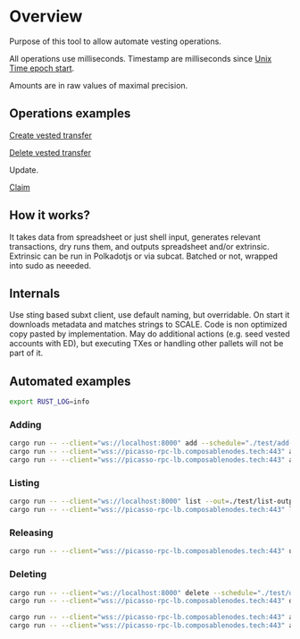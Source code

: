 # Overview

Purpose of this tool to allow automate vesting operations.

All operations use milliseconds. Timestamp are milliseconds since [Unix Time epoch start](https://en.wikipedia.org/wiki/Unix_time).

Amounts are in raw values of maximal precision.

## Operations examples

[Create vested transfer](https://polkadot.js.org/apps/?rpc=ws%3A%2F%2F127.0.0.1%3A8000#/extrinsics/decode/0x0201390100d43593c715fdd31c61141abd04a99fd6822c8558854ccde39a5684e7a56da27d0060bc49cd808f02cd36347be7274397215a17eab56c9b559d2f5f501fbc4099530100000000000000000000000000000000000c41748801000000c87e9a000000001800000013004cc96aec63b3030000)

[Delete vested transfer](https://polkadot.js.org/apps/?rpc=ws%3A%2F%2F127.0.0.1%3A8000#/extrinsics/decode/0x020123020839020022123bdec5e64df1cd427e96f7e72f67c1dd25682b5503d56aeff4a606662c31010000000000000000000000000000000006020022123bdec5e64df1cd427e96f7e72f67c1dd25682b5503d56aeff4a606662c3100b8e39e87c0fec96f7d012d31a4c27b44bfb504ab359662112e4270e380c8434113004059be6f7c40030000)

Update.

[Claim](https://polkadot.js.org/apps/?rpc=ws%3A%2F%2F127.0.0.1%3A8000#/extrinsics/decode/0x39000100000000000000000000000000000000)

## How it works?

It takes data from spreadsheet or just shell input, generates relevant transactions, dry runs them, and outputs spreadsheet and/or extrinsic. 
Extrinsic can be run in Polkadotjs or via subcat. Batched or not, wrapped into sudo as neeeded.

## Internals

Use sting based subxt client, use default naming, but overridable. 
On start it downloads metadata and matches strings to SCALE. 
Code is non optimized copy pasted by implementation.
May do additional actions (e.g. seed vested accounts with ED), but executing TXes or handling other pallets will not be part of it. 

## Automated examples

```bash
export RUST_LOG=info
```


### Adding

```bash
cargo run -- --client="ws://localhost:8000" add --schedule="./test/add-collators.csv" --key="//Alice" --from="5uMNuPRaGaJ6BXoys1Myi5gioCsc5dMux4A6R2dnxGPcNoHm"
cargo run -- --client="wss://picasso-rpc-lb.composablenodes.tech:443" add --schedule="./test/add-collators.csv" --key="0xff170d6075538580671f6e45f1c2701f46160dfbe57c551d01e15ecc82b8ffd3" --from="5uMNuPRaGaJ6BXoys1Myi5gioCsc5dMux4A6R2dnxGPcNoHm" --out=./test/add-collators-output.csv
cargo run -- --client="wss://picasso-rpc-lb.composablenodes.tech:443" add --schedule="./test/add-collators.csv" --key="0xff170d6075538580671f6e45f1c2701f46160dfbe57c551d01e15ecc82b8ffd3" --from="5uMNuPRaGaJ6BXoys1Myi5gioCsc5dMux4A6R2dnxGPcNoHm" --batch=true
```

### Listing

```bash
cargo run -- --client="ws://localhost:8000" list --out=./test/list-output.csv
cargo run -- --client="wss://picasso-rpc-lb.composablenodes.tech:443" list --out=./test/list-output.csv
```


### Releasing

```bash
cargo run -- --client="wss://picasso-rpc-lb.composablenodes.tech:443" unlock --schedule="./test/clean.csv" --key="//Alice"
```

### Deleting

```bash
cargo run -- --client="ws://localhost:8000" delete --schedule="./test/delete-all.csv" --key="//Alice" --to="5uMNuPRaGaJ6BXoys1Myi5gioCsc5dMux4A6R2dnxGPcNoHm"
cargo run -- --client="wss://picasso-rpc-lb.composablenodes.tech:443" delete --schedule="./test/delete-all.csv" --key="//Alice" --to="5uMNuPRaGaJ6BXoys1Myi5gioCsc5dMux4A6R2dnxGPcNoHm"
```



```bash
cargo run -- --client="wss://picasso-rpc-lb.composablenodes.tech:443" add --schedule="./test/add.csv" --key="0xff170d6075538580671f6e45f1c2701f46160dfbe57c551d01e15ecc82b8ffd3" --from="5uMNuPRaGaJ6BXoys1Myi5gioCsc5dMux4A6R2dnxGPcNoHm" --out=./test/add-output.csv
cargo run -- --client="wss://picasso-rpc-lb.composablenodes.tech:443" add --schedule="./test/add.csv" --key="0xff170d6075538580671f6e45f1c2701f46160dfbe57c551d01e15ecc82b8ffd3" --from="5uMNuPRaGaJ6BXoys1Myi5gioCsc5dMux4A6R2dnxGPcNoHm" --batch=true
```